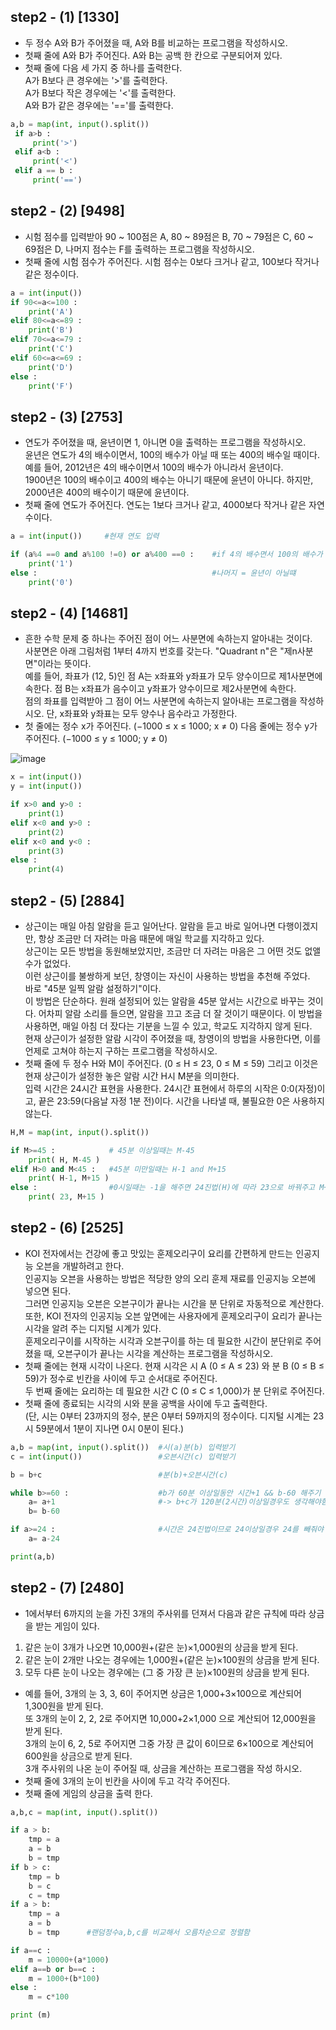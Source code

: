 ## step2 - (1) [1330]
* 두 정수 A와 B가 주어졌을 때, A와 B를 비교하는 프로그램을 작성하시오.   
* 첫째 줄에 A와 B가 주어진다. A와 B는 공백 한 칸으로 구분되어져 있다.   
* 첫째 줄에 다음 세 가지 중 하나를 출력한다.   
A가 B보다 큰 경우에는 '>'를 출력한다.   
A가 B보다 작은 경우에는 '<'를 출력한다.   
A와 B가 같은 경우에는 '=='를 출력한다.   

 ```python
 a,b = map(int, input().split())
  if a>b :
      print('>')
  elif a<b :
      print('<')
  elif a == b :
      print('==')
  ```

## step2 - (2) [9498]
* 시험 점수를 입력받아 90 ~ 100점은 A, 80 ~ 89점은 B, 70 ~ 79점은 C, 60 ~ 69점은 D, 나머지 점수는 F를 출력하는 프로그램을 작성하시오.    
* 첫째 줄에 시험 점수가 주어진다. 시험 점수는 0보다 크거나 같고, 100보다 작거나 같은 정수이다.

```python   
a = int(input())
if 90<=a<=100 :
    print('A')
elif 80<=a<=89 :
    print('B')
elif 70<=a<=79 :
    print('C')
elif 60<=a<=69 :
    print('D')
else :
    print('F')

```


## step2 - (3) [2753]
* 연도가 주어졌을 때, 윤년이면 1, 아니면 0을 출력하는 프로그램을 작성하시오.   
윤년은 연도가 4의 배수이면서, 100의 배수가 아닐 때 또는 400의 배수일 때이다.   
예를 들어, 2012년은 4의 배수이면서 100의 배수가 아니라서 윤년이다.    
1900년은 100의 배수이고 400의 배수는 아니기 때문에 윤년이 아니다. 하지만, 2000년은 400의 배수이기 때문에 윤년이다.
* 첫째 줄에 연도가 주어진다. 연도는 1보다 크거나 같고, 4000보다 작거나 같은 자연수이다.

```python
a = int(input())     #현재 연도 입력

if (a%4 ==0 and a%100 !=0) or a%400 ==0 :    #if 4의 배수면서 100의 배수가 아니거나 400의 배수 즉 윤년 찾기
    print('1')
else :                                       #나머지 = 윤년이 아닐떄
    print('0')
```

## step2 - (4) [14681]
* 흔한 수학 문제 중 하나는 주어진 점이 어느 사분면에 속하는지 알아내는 것이다.     
사분면은 아래 그림처럼 1부터 4까지 번호를 갖는다. "Quadrant n"은 "제n사분면"이라는 뜻이다.    
예를 들어, 좌표가 (12, 5)인 점 A는 x좌표와 y좌표가 모두 양수이므로 제1사분면에 속한다. 점 B는 x좌표가 음수이고 y좌표가 양수이므로 제2사분면에 속한다.     
점의 좌표를 입력받아 그 점이 어느 사분면에 속하는지 알아내는 프로그램을 작성하시오. 단, x좌표와 y좌표는 모두 양수나 음수라고 가정한다.
* 첫 줄에는 정수 x가 주어진다. (−1000 ≤ x ≤ 1000; x ≠ 0) 다음 줄에는 정수 y가 주어진다. (−1000 ≤ y ≤ 1000; y ≠ 0)      
 
![image](https://user-images.githubusercontent.com/90211945/173981197-70ad11f6-ebb6-469c-9d84-1ee421d31f38.png)     

```python
x = int(input())
y = int(input())

if x>0 and y>0 :
    print(1)
elif x<0 and y>0 :
    print(2)
elif x<0 and y<0 :
    print(3)
else :
    print(4)
```


## step2 - (5) [2884]
* 상근이는 매일 아침 알람을 듣고 일어난다. 알람을 듣고 바로 일어나면 다행이겠지만, 항상 조금만 더 자려는 마음 때문에 매일 학교를 지각하고 있다.      
상근이는 모든 방법을 동원해보았지만, 조금만 더 자려는 마음은 그 어떤 것도 없앨 수가 없었다.       
이런 상근이를 불쌍하게 보던, 창영이는 자신이 사용하는 방법을 추천해 주었다.       
바로 "45분 일찍 알람 설정하기"이다.       
이 방법은 단순하다. 원래 설정되어 있는 알람을 45분 앞서는 시간으로 바꾸는 것이다. 어차피 알람 소리를 들으면, 알람을 끄고 조금 더 잘 것이기 때문이다. 이 방법을 사용하면, 매일 아침 더 잤다는 기분을 느낄 수 있고, 학교도 지각하지 않게 된다.         
현재 상근이가 설정한 알람 시각이 주어졌을 때, 창영이의 방법을 사용한다면, 이를 언제로 고쳐야 하는지 구하는 프로그램을 작성하시오.       
* 첫째 줄에 두 정수 H와 M이 주어진다. (0 ≤ H ≤ 23, 0 ≤ M ≤ 59) 그리고 이것은 현재 상근이가 설정한 놓은 알람 시간 H시 M분을 의미한다.     
입력 시간은 24시간 표현을 사용한다. 24시간 표현에서 하루의 시작은 0:0(자정)이고, 끝은 23:59(다음날 자정 1분 전)이다. 시간을 나타낼 때, 불필요한 0은 사용하지 않는다.

```python
H,M = map(int, input().split())

if M>=45 :            # 45분 이상일때는 M-45
    print( H, M-45 )
elif H>0 and M<45 :   #45분 미만일때는 H-1 and M+15
    print( H-1, M+15 )
else :                #0시일때는 -1을 해주면 24진법(H)에 따라 23으로 바꿔주고 M+15
    print( 23, M+15 )
```

## step2 - (6) [2525]
* KOI 전자에서는 건강에 좋고 맛있는 훈제오리구이 요리를 간편하게 만드는 인공지능 오븐을 개발하려고 한다.     
인공지능 오븐을 사용하는 방법은 적당한 양의 오리 훈제 재료를 인공지능 오븐에 넣으면 된다.      
그러면 인공지능 오븐은 오븐구이가 끝나는 시간을 분 단위로 자동적으로 계산한다.      
또한, KOI 전자의 인공지능 오븐 앞면에는 사용자에게 훈제오리구이 요리가 끝나는 시각을 알려 주는 디지털 시계가 있다.      
훈제오리구이를 시작하는 시각과 오븐구이를 하는 데 필요한 시간이 분단위로 주어졌을 때, 오븐구이가 끝나는 시각을 계산하는 프로그램을 작성하시오.    
* 첫째 줄에는 현재 시각이 나온다. 현재 시각은 시 A (0 ≤ A ≤ 23) 와 분 B (0 ≤ B ≤ 59)가 정수로 빈칸을 사이에 두고 순서대로 주어진다.       
두 번째 줄에는 요리하는 데 필요한 시간 C (0 ≤ C ≤ 1,000)가 분 단위로 주어진다.       
* 첫째 줄에 종료되는 시각의 시와 분을 공백을 사이에 두고 출력한다.       
(단, 시는 0부터 23까지의 정수, 분은 0부터 59까지의 정수이다. 디지털 시계는 23시 59분에서 1분이 지나면 0시 0분이 된다.)
```python
a,b = map(int, input().split())  #시(a)분(b) 입력받기
c = int(input())                 #오븐시간(c) 입력받기

b = b+c                          #분(b)+오븐시간(c)

while b>=60 :                    #b가 60분 이상일동안 시간+1 && b-60 해주기 ->while로 하는 이유    
    a= a+1                       #-> b+c가 120분(2시간)이상일경우도 생각해야함
    b= b-60

if a>=24 :                       #시간은 24진법이므로 24이상일경우 24를 빼줘야
    a= a-24

print(a,b)
```

## step2 - (7) [2480]
* 1에서부터 6까지의 눈을 가진 3개의 주사위를 던져서 다음과 같은 규칙에 따라 상금을 받는 게임이 있다.     
1. 같은 눈이 3개가 나오면 10,000원+(같은 눈)×1,000원의 상금을 받게 된다.      
2. 같은 눈이 2개만 나오는 경우에는 1,000원+(같은 눈)×100원의 상금을 받게 된다.      
3. 모두 다른 눈이 나오는 경우에는 (그 중 가장 큰 눈)×100원의 상금을 받게 된다.       
* 예를 들어, 3개의 눈 3, 3, 6이 주어지면 상금은 1,000+3×100으로 계산되어 1,300원을 받게 된다.     
또 3개의 눈이 2, 2, 2로 주어지면 10,000+2×1,000 으로 계산되어 12,000원을 받게 된다.       
3개의 눈이 6, 2, 5로 주어지면 그중 가장 큰 값이 6이므로 6×100으로 계산되어 600원을 상금으로 받게 된다.     
3개 주사위의 나온 눈이 주어질 때, 상금을 계산하는 프로그램을 작성 하시오.     
* 첫째 줄에 3개의 눈이 빈칸을 사이에 두고 각각 주어진다.      
* 첫째 줄에 게임의 상금을 출력 한다.      

```python
a,b,c = map(int, input().split())

if a > b:
    tmp = a
    a = b
    b = tmp
if b > c:
    tmp = b
    b = c
    c = tmp
if a > b:
    tmp = a
    a = b
    b = tmp      #랜덤정수a,b,c를 비교해서 오름차순으로 정렬함

if a==c :
    m = 10000+(a*1000)
elif a==b or b==c :
    m = 1000+(b*100)
else :
    m = c*100

print (m)

```
